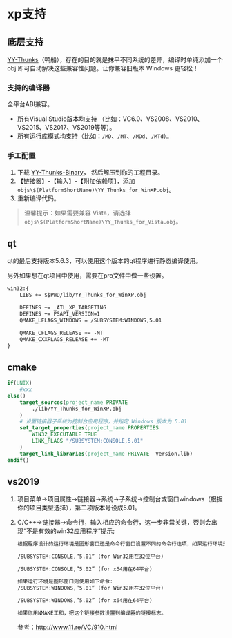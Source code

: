 # xp支持

## 底层支持

[YY-Thunks](https://github.com/Chuyu-Team/YY-Thunks)（鸭船），存在的目的就是抹平不同系统的差异，编译时单纯添加一个 obj 即可自动解决这些兼容性问题。让你兼容旧版本 Windows 更轻松！

### 支持的编译器

全平台ABI兼容。

- 所有Visual Studio版本均支持 （比如：VC6.0、VS2008、VS2010、VS2015、VS2017、VS2019等等）。
- 所有运行库模式均支持（比如：`/MD`、`/MT`、`/MDd`、`/MTd`）。

### 手工配置

1. 下载 [YY-Thunks-Binary](https://github.com/Chuyu-Team/YY-Thunks/releases)， 然后解压到你的工程目录。
2. 【链接器】-【输入】-【附加依赖项】，添加 `objs\$(PlatformShortName)\YY_Thunks_for_WinXP.obj`。
3. 重新编译代码。

> 温馨提示：如果需要兼容 Vista，请选择 `objs\$(PlatformShortName)\YY_Thunks_for_Vista.obj`。

## qt

qt的最后支持版本5.6.3，可以使用这个版本的qt程序进行静态编译使用。

另外如果想在qt项目中使用，需要在pro文件中做一些设置。

```txt
win32:{
    LIBS += $$PWD/lib/YY_Thunks_for_WinXP.obj

    DEFINES += _ATL_XP_TARGETING
    DEFINES += PSAPI_VERSION=1
    QMAKE_LFLAGS_WINDOWS = /SUBSYSTEM:WINDOWS,5.01

    QMAKE_CFLAGS_RELEASE += -MT
    QMAKE_CXXFLAGS_RELEASE += -MT
}

```

## cmake

```cmake
if(UNIX)
    #xxx
else()
	target_sources(project_name PRIVATE
		./lib/YY_Thunks_for_WinXP.obj
	)
	# 设置链接器子系统为控制台应用程序，并指定 Windows 版本为 5.01
	set_target_properties(project_name PROPERTIES
		WIN32_EXECUTABLE TRUE
		LINK_FLAGS "/SUBSYSTEM:CONSOLE,5.01"
	)
    target_link_libraries(project_name PRIVATE  Version.lib)
endif()

```

## vs2019

1. 项目菜单->项目属性->链接器->系统->子系统->控制台或窗口windows（根据你的项目类型选择），第二项版本号设成5.01。

2. C/C++->链接器->命令行，输入相应的命令行，这一步非常关键，否则会出现“不是有效的win32应用程序”提示;

   ```txt
   根据程序设计的运行环境是图形窗口还是命令行窗口设置不同的命令行选项，如果运行环境是命令行窗口则使用如下命令：
   
   /SUBSYSTEM:CONSOLE,”5.01” (for Win32用在32位平台) 
   
   /SUBSYSTEM:CONSOLE,”5.02” (for x64用在64平台)
   
   如果运行环境是图形窗口则使用如下命令:
   /SUBSYSTEM:WINDOWS,”5.01” (for Win32用在32位平台) 
   
   /SUBSYSTEM:WINDOWS,”5.02” (for x64用在64平台)
   
   如果你用NMAKE工和，把这个链接参数设置到编译器的链接标志。
   ```

   参考：http://www.11.re/VC/910.html

